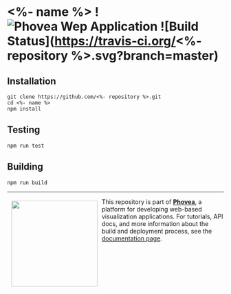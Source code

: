 <%- name %> !![Phovea Wep Application](https://img.shields.io/badge/Phovea-Application-1BA64E.svg) ![Build Status](https://travis-ci.org/<%- repository %>.svg?branch=master)
=====================


Installation
------------

```
git clone https://github.com/<%- repository %>.git
cd <%- name %>
npm install
```

Testing
-------

```
npm run test
```

Building
--------

```
npm run build
```

***

<a href="https://caleydo.org"><img src="http://caleydo.org/assets/images/logos/caleydo.svg" align="left" width="200px" hspace="10" vspace="6"></a>
This repository is part of **[Phovea](http://phovea.caleydo.org/)**, a platform for developing web-based visualization applications. For tutorials, API docs, and more information about the build and deployment process, see the [documentation page](http://caleydo.org/documentation/).
